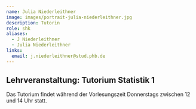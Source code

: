 ```yaml
---
name: Julia Niederleithner
image: images/portrait-julia-niederleithner.jpg
description: Tutorin
role: shk
aliases:
  - J Niederleithner
  - Julia Niederleithner
links:
  email: j.niederleithner@stud.phb.de
---
```


## Lehrveranstaltung: Tutorium Statistik 1

Das Tutorium findet während der Vorlesungszeit Donnerstags zwischen 12 und 14 Uhr statt.

